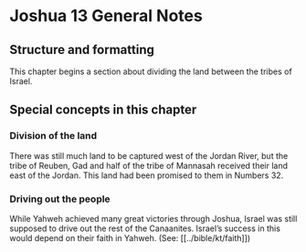 # Joshua 13 General Notes
## Structure and formatting

This chapter begins a section about dividing the land between the tribes of Israel.

## Special concepts in this chapter

### Division of the land

There was still much land to be captured west of the Jordan River, but the tribe of Reuben, Gad and half of the tribe of Mannasah received their land east of the Jordan. This land had been promised to them in Numbers 32.

### Driving out the people

While Yahweh achieved many great victories through Joshua, Israel was still supposed to drive out the rest of the Canaanites. Israel’s success in this would depend on their faith in Yahweh. (See: [[../bible/kt/faith]])